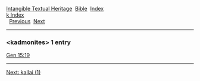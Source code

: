 [Intangible Textual Heritage](../../index)  [Bible](../index) 
[Index](index)   
[k Index](_k_)  
  [Previous](c06401)  [Next](c06403) 

------------------------------------------------------------------------

### &lt;kadmonites&gt; 1 entry

[Gen 15:19](../kjv/gen015.htm#019)  

------------------------------------------------------------------------

[Next: kallai (1)](c06403)
